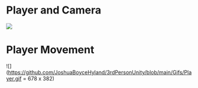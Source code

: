 
# Player and Camera

![](https://github.com/JoshuaBoyceHyland/3rdPersonUnity/blob/main/Gifs/Player.gif)


# Player Movement 

![](https://github.com/JoshuaBoyceHyland/3rdPersonUnity/blob/main/Gifs/Player.gif = 678 x 382)


